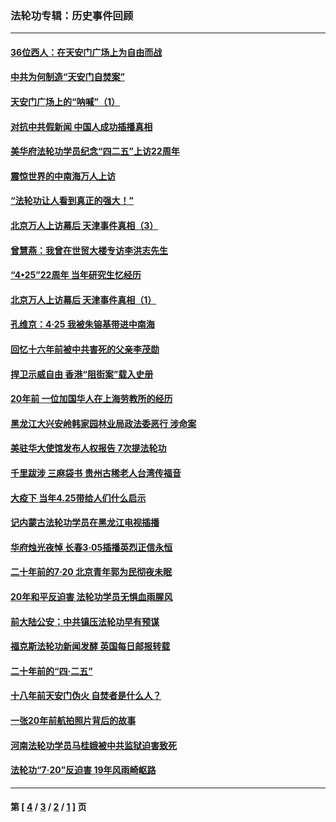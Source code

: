 ### 法轮功专辑：历史事件回顾
---
#### [36位西人：在天安门广场上为自由而战](../../pages/nf5793/n13390029.md?07180430) 
#### [中共为何制造“天安门自焚案”](../../pages/nf5793/n13183270.md?07180430) 
#### [天安门广场上的“呐喊”（1）](../../pages/nf5793/n13105277.md?07180430) 
#### [对抗中共假新闻 中国人成功插播真相](../../pages/nf5793/n12910618.md?07180430) 
#### [美华府法轮功学员纪念“四二五”上访22周年](../../pages/nf5793/n12904445.md?07180430) 
#### [震惊世界的中南海万人上访](../../pages/nf5793/n12903976.md?07180430) 
#### [“法轮功让人看到真正的强大！”](../../pages/nf5793/n12903195.md?07180430) 
#### [北京万人上访幕后 天津事件真相（3）](../../pages/nf5793/n12902807.md?07180430) 
#### [曾慧燕：我曾在世贸大楼专访李洪志先生](../../pages/nf5793/n12898729.md?07180430) 
#### [“4•25”22周年 当年研究生忆经历](../../pages/nf5793/n12894152.md?07180430) 
#### [北京万人上访幕后 天津事件真相（1）](../../pages/nf5793/n12885174.md?07180430) 
#### [孔维京：4·25 我被朱镕基带进中南海](../../pages/nf5793/n12864987.md?07180430) 
#### [回忆十六年前被中共害死的父亲李茂勋](../../pages/nf5793/n12880270.md?07180430) 
#### [捍卫示威自由 香港“阻街案”载入史册](../../pages/nf5793/n12811245.md?07180430) 
#### [20年前 一位加国华人在上海劳教所的经历](../../pages/nf5793/n12707932.md?07180430) 
#### [黑龙江大兴安岭韩家园林业局政法委恶行 涉命案](../../pages/nf5793/n12622815.md?07180430) 
#### [美驻华大使馆发布人权报告 7次提法轮功](../../pages/nf5793/n12520541.md?07180430) 
#### [千里跋涉 三麻袋书 贵州古稀老人台湾传福音](../../pages/nf5793/n12198750.md?07180430) 
#### [大疫下 当年4.25带给人们什么启示](../../pages/nf5793/n12058565.md?07180430) 
#### [记内蒙古法轮功学员在黑龙江电视插播](../../pages/nf5793/n11699194.md?07180430) 
#### [华府烛光夜悼 长春3·05插播英烈正信永恒](../../pages/nf5793/n11397432.md?07180430) 
#### [二十年前的7·20 北京青年郭为民彻夜未眠](../../pages/nf5793/n11354195.md?07180430) 
#### [20年和平反迫害 法轮功学员无惧血雨腥风](../../pages/nf5793/n11348279.md?07180430) 
#### [前大陆公安：中共镇压法轮功早有预谋](../../pages/nf5793/n11352168.md?07180430) 
#### [福克斯法轮功新闻发酵  英国每日邮报转载](../../pages/nf5793/n11285952.md?07180430) 
#### [二十年前的“四·二五”](../../pages/nf5793/n11207639.md?07180430) 
#### [十八年前天安门伪火 自焚者是什么人？](../../pages/nf5793/n10996556.md?07180430) 
#### [一张20年前航拍照片背后的故事](../../pages/nf5793/n10693797.md?07180430) 
#### [河南法轮功学员马桂娥被中共监狱迫害致死](../../pages/nf5793/n10684974.md?07180430) 
#### [法轮功“7‧20”反迫害 19年风雨崎岖路](../../pages/nf5793/n10570834.md?07180430) 

---
#### 第 [ [4](./4.md?07180430) / [3](./3.md?07180430) / [2](./2.md?07180430) / [1](./1.md?07180430) ] 页
